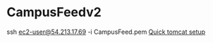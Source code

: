 CampusFeedv2
============
ssh ec2-user@54.213.17.69 -i CampusFeed.pem
[Quick tomcat setup](http://coenraets.org/blog/2011/11/set-up-an-amazon-ec2-instance-with-tomcat-and-mysql-5-minutes-tutorial/)
